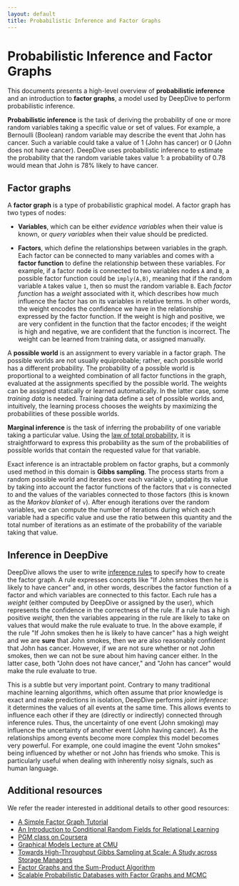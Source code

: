 ```yaml
---
layout: default
title: Probabilistic Inference and Factor Graphs
---
```


# Probabilistic Inference and Factor Graphs

This documents presents a high-level overview of **probabilistic inference** and
an introduction to **factor graphs**, a model used by DeepDive to perform
probabilistic inference.

**Probabilistic inference** is the task of deriving the probability of one or
more random variables taking a specific value or set of values. For example, a
Bernoulli (Boolean) random variable may describe the event that John has cancer.
Such a variable could take a value of 1 (John has cancer) or 0 (John does not
have cancer). DeepDive uses probabilistic inference to estimate the probability
that the random variable takes value 1: a probability of 0.78 would mean that
John is 78% likely to have cancer.

## Factor graphs

A **factor graph** is a type of probabilistic graphical model. A factor graph
has two types of nodes:

- <a name="variables" href="#"></a>**Variables**, which can be either *evidence
  variables* when their value is known, or *query variables* when their value
  should be predicted.

- **Factors**, which define the relationships between variables in the graph. Each factor
  can be connected to many variables and comes with a **factor function** to
  define the relationship between these variables. For example, if a factor
  node is connected to two variables nodes `A` and `B`, a possible factor
  function could be `imply(A,B)`, meaning that if the random variable `A` takes
  value `1`, then so must the random variable `B`. Each *factor function* has a
  *weight* associated with it, which describes how much influence the factor has
  on its variables in relative terms. In other words, the weight encodes the
  confidence we have in the relationship expressed by the factor function. If
  the weight is high and positive, we are very confident in the function that
  the factor encodes; if the weight is high and negative, we are confident that
  the function is incorrect. The weight can be learned from training data, or
  assigned manually.

<a name="possibleworlds" href="#"></a>
A **possible world** is an assignment to every variable in a factor graph. The
possible worlds are not usually equiprobable; rather, each possible world has
a different probability. The probability of a possible world is proportional to
a weighted combination of all factor functions in the graph, evaluated at the
assignments specified by the possible world. The weights can be assigned
statically or learned automatically.  In the latter case, some *training data*
is needed. Training data define a set of possible worlds and, intuitively, the
learning process chooses the weights by maximizing the probabilities of these
possible worlds.

<!-- TODO (Later) What algorithm do we use for weight learning? -->

<a name="marginal" href="#"></a>
**Marginal inference** is the task of inferring the probability of one variable
taking a particular value. Using the [law of total
probability](http://en.wikipedia.org/wiki/Law_of_total_probability), it is
straightforward to express this probability as the sum of the probabilities of
possible worlds that contain the requested value for that variable.

<a name="gibbs" href="#"></a>
Exact inference is an intractable problem on factor graphs, but a commonly used
method in this domain is **Gibbs sampling**. The process starts from a random
possible world and iterates over each variable `v`, updating its value
by taking into account the factor functions of the factors that `v` is connected
to and the values of the variables connected to those factors (this is known as
the *Markov blanket* of `v`). After enough iterations
over the random variables, we can compute the number of iterations during which
each variable had a specific value and use the ratio between this quantity and
the total number of iterations as an estimate of the probability of the variable
taking that value.

<!-- TODO (All) The following section doesn't seem to fit here. What shall we do
with it? -->

## Inference in DeepDive

DeepDive allows the user to write [inference
rules](inference_rules.md) to specify how to create the factor
graph. A rule expresses concepts like "If John smokes then he is likely to
have cancer" and, in other words, describes the factor function of a factor and
which variables are connected to this factor. Each rule has a *weight* (either
computed by DeepDive or assigned by the user), which represents the confidence
in the correctness of the rule. If a rule has a high positive *weight*, then the
variables appearing in the rule are likely to take on values that would make the
rule evaluate to true. In the above example, if the rule "If John smokes then he
is likely to have cancer" has a high weight and we are **sure** that John
smokes, then we are also reasonably confident that John has cancer. However, if
we are not sure whether or not John smokes, then we can not be sure about him
having cancer either. In the latter case, both "John does not have cancer," and
"John has cancer" would make the rule evaluate to true.

This is a subtle but very important point. Contrary to many traditional machine
learning algorithms, which often assume that prior knowledge is exact and make
predictions in isolation, DeepDive performs *joint inference*: it determines the
values of all events at the same time. This allows events to influence each
other if they are (directly or indirectly) connected through inference rules.
Thus, the uncertainty of one event (John smoking) may influence the uncertainty
of another event (John having cancer). As the relationships among events become
more complex this model becomes very powerful. For example,
one could imagine the event "John smokes" being influenced by whether or not
John has friends who smoke. This is particularly useful when dealing with
inherently noisy signals, such as human language.

## Additional resources

We refer the reader interested in additional details to other good resources:

- [A Simple Factor Graph Tutorial](assets/factor_graph.pdf)
- [An Introduction to Conditional Random Fields for Relational
  Learning](http://people.cs.umass.edu/~mccallum/papers/crf-tutorial.pdf)
- [PGM class on Coursera](https://www.coursera.org/course/pgm)
- [Graphical Models Lecture at
  CMU](http://alex.smola.org/teaching/cmu2013-10-701x/pgm.html)
- [Towards High-Throughput Gibbs Sampling at Scale: A Study across Storage
  Managers](http://cs.stanford.edu/people/chrismre/papers/elementary_sigmod.pdf)
- [Factor Graphs and the Sum-Product
  Algorithm](http://www.comm.utoronto.ca/~frank/papers/KFL01.pdf)
- [Scalable Probabilistic Databases with Factor Graphs and
  MCMC](http://arxiv.org/pdf/1005.1934v1.pdf)
